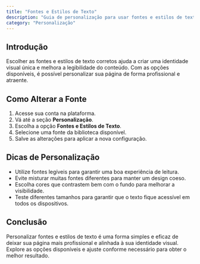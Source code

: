 ```yaml
---
title: "Fontes e Estilos de Texto"
description: "Guia de personalização para usar fontes e estilos de texto"
category: "Personalização"
---
```


## Introdução
Escolher as fontes e estilos de texto corretos ajuda a criar uma identidade visual única e melhora a legibilidade do conteúdo. Com as opções disponíveis, é possível personalizar sua página de forma profissional e atraente.

## Como Alterar a Fonte
1. Acesse sua conta na plataforma.
2. Vá até a seção **Personalização**.
3. Escolha a opção **Fontes e Estilos de Texto**.
4. Selecione uma fonte da biblioteca disponível.
5. Salve as alterações para aplicar a nova configuração.

## Dicas de Personalização
- Utilize fontes legíveis para garantir uma boa experiência de leitura.
- Evite misturar muitas fontes diferentes para manter um design coeso.
- Escolha cores que contrastem bem com o fundo para melhorar a visibilidade.
- Teste diferentes tamanhos para garantir que o texto fique acessível em todos os dispositivos.

## Conclusão
Personalizar fontes e estilos de texto é uma forma simples e eficaz de deixar sua página mais profissional e alinhada à sua identidade visual. Explore as opções disponíveis e ajuste conforme necessário para obter o melhor resultado.

